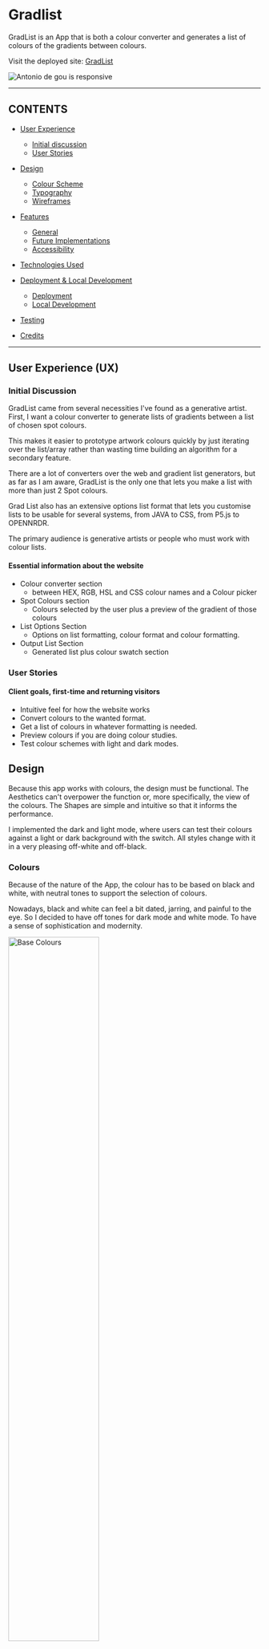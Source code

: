 # Gradlist 

GradList is an App that is both a colour converter and generates a list of colours of the gradients between colours.

Visit the deployed site: [GradList](https://antoniodegou.github.io/gradlist-mod2/)



![Antonio de gou is responsive](https://raw.githubusercontent.com/antoniodegou/gradlist-mod2/main/img/reponsiveMockUP.jpg)

---

## CONTENTS



* [User Experience](#user-experience-ux)
  * [Initial discussion](#initial-discussion)
  * [User Stories](#user-stories)

* [Design](#design)
  * [Colour Scheme](#colours)
  * [Typography](#typography)
  * [Wireframes](#wireframes)

* [Features](#features)
  * [General](#general)
  * [Future Implementations](#future-implementations)
  * [Accessibility](#accessibility)

* [Technologies Used](#technologies-used)

* [Deployment & Local Development](#deployment--local-development)
  * [Deployment](#deployment)
  * [Local Development](#local-development)


* [Testing](#testing)

* [Credits](#credits)

- - - 

## User Experience (UX)

### Initial Discussion

GradList came from several necessities I've found as a generative artist.
First, I want a colour converter to generate lists of gradients between a list of chosen spot colours.

This makes it easier to prototype artwork colours quickly by just iterating over the list/array rather than wasting time building an algorithm for a secondary feature.

There are a lot of converters over the web and gradient list generators, but as far as I am aware, GradList is the only one that lets you make a list with more than just 2 Spot colours. 

Grad List also has an extensive options list format that lets you customise lists to be usable for several systems, from JAVA to CSS, from P5.js to OPENNRDR.

The primary audience is generative artists or people who must work with colour lists.

#### Essential information about the website

* Colour converter section
 	* between HEX, RGB, HSL and CSS colour names and a Colour picker
* Spot Colours section
	* Colours selected by the user plus a preview of the gradient of those colours
* List Options Section
	* Options on list formatting, colour format and colour formatting.
* Output List Section
	* Generated list plus colour swatch section


### User Stories

#### Client goals, first-time and returning visitors 

* Intuitive feel for how the website works
* Convert colours to the wanted format.
* Get a list of colours in whatever formatting is needed.
* Preview colours if you are doing colour studies.
* Test colour schemes with light and dark modes. 


## Design

Because this app works with colours, the design must be functional. The Aesthetics can't overpower the function or, more specifically, the view of the colours.
The Shapes are simple and intuitive so that it informs the performance.

I implemented the dark and light mode, where users can test their colours against a light or dark background with the switch. All styles change with it in a very pleasing off-white and off-black.




### Colours

Because of the nature of the App, the colour has to be based on black and white, with neutral tones to support the selection of colours.

Nowadays, black and white can feel a bit dated, jarring, and painful to the eye. So I decided to have off tones for dark mode and white mode. To have a sense of sophistication and modernity.

<img src="https://raw.githubusercontent.com/antoniodegou/gradlist-mod2/main/img/baseColours.jpg" width="60%" alt="Base Colours">


Because of form validation, I decided to rely on green for valid and red for invalid; the respective tones are slightly adjusted when in dark or white mode. Therefore, I decided to rely on the traffic light system and used yellow as the accent colour for the rest of the website.

<img src="https://raw.githubusercontent.com/antoniodegou/gradlist-mod2/main/img/othercolours1.jpg" width="60%" alt="valid invalid dark mode">

<img src="https://raw.githubusercontent.com/antoniodegou/gradlist-mod2/main/img/othercolours2.jpg" width="60%" alt="valid invalid light mode">



### Typography

I choose two types that are pretty contrasting with each other.
First, Clash is clean and impactful sans serif, while Sentient is more readable and it has serif.

ClashDisplay - For the Headings and general text
Sentient - for code text and warnings

Icomoon -  I used icomoon to produce a font with all the icons I needed.

![typography](https://raw.githubusercontent.com/antoniodegou/gradlist-mod2/main/img/types.jpg)

### Wireframes

Wireframes were made with adobe XD.

<details>
<summary>See Desktop</summary>

![Desktop Mockup](https://raw.githubusercontent.com/antoniodegou/gradlist-mod2/main/img/mockup-laptop.jpg) 
</details>

<details><summary>See Tablet</summary> 

![Tablet Mockup](https://raw.githubusercontent.com/antoniodegou/gradlist-mod2/main/img/mockup-mobile.jpg) 
</details>

<details><summary>See Mobile</summary> 

![Mobile Mockup](https://raw.githubusercontent.com/antoniodegou/gradlist-mod2/main/img/mockup-tablet.jpg) 
</details>

## Features

### General

* A favicon and title in the browser tab.
* Web page title app
* input type switch for dark and light mode

### Sections


#### Converter:

<img src="https://raw.githubusercontent.com/antoniodegou/gradlist-mod2/main/img/feat_converter.jpg" width="60%" alt="Converter">

Five input options exist for Hex, RGB, HSL, CSS colours and a colour picker.
All fields have form validation so they can say if the format is accepted or not.
All fields have field validation; if the format is correct, there with be a green tick symbol; if wrong, there will be a red cross.
Hex and RGB fields use regex patterns to screen for validation
HSL has a custom function to filter for Field Validation.
CSS keyWords checks if colours are a part of the list and are prepopulated via Color-Convert API.

The event listener connects all fields, and a lot is valid; all the other field change to the correct format.

The button to add colours to the list is only active if all fields are valid.

The list is updated automatically once you unfocus from the field or press enter. 

#### Spot Colours:

<img src="https://raw.githubusercontent.com/antoniodegou/gradlist-mod2/main/img/feat_spot.jpg" width="60%" alt="Spot Colours">

Spot colour shows the colours added from the "add colour" button.
Each colour swatch is generated with a minus button to let you delete the colour.
There is a div where you can preview the gradient of chosen colours.
The preview gradient is updated as you add or subtract spot colours.

#### Options:

<img src="https://raw.githubusercontent.com/antoniodegou/gradlist-mod2/main/img/feat_options.jpg" width="60%" alt="Options">


The options on the list are pretty extensive without being overwhelming.

* gradient interpolation mode

Concerns with how the colour travels on the RGB or HSL spectrum.

* before and after list

Concert with the final list and the type of text you want at the beginning and end of the list.

* list colour format

The final format of all colours of the list.
You can choose the text before and after each element of colour.
The options are HEX, RGB and HSL.

The list is updated automatically once you unfocus from the field or press enter. 
 


#### Output:

<img src="https://raw.githubusercontent.com/antoniodegou/gradlist-mod2/main/img/feat_output.jpg" width="60%" alt="Output">
 

It shows a window with the user's final list output.

A copy button that copies the text to the clipboard so the user can paste it into their work.

The user output list is formatted with the `<pre> HTML` element to account for spaces and is easy to preview.

A circle swatch collection demonstrates all the colours of the list separately.

#### Footer

Also, an "all right reserved" text and symbol.
With the help of javascript, the year is continuously updated without the need to hardcode.

### Future Implementations

1. Have more colour formats to convert.
2. Have more colour formats in the output list.
3. Add an extra option of the user's output for the list to be Inline or Block.
4. On the spot colours section, I would like to implement a drag option where you could alter the order of the list instead of just deleting colours.


### Accessibility

* Accessibility has been considered since the inception of this project.
* I used semantic HTML.
* The buttons have a hover and disabled/abled state. 
* All the links have an Aria label.
* The colours passed the contrast test on Wave.
* I analysed with Wave and got Zero errors.
* The Form has labels.


---

## Technologies Used

### Languages

* HTML CSS and JavaScript

### libraries

* Bootstrap 5.2
* SASS 1.58

### front end tools

* ViteJS
* Visual studio code
* iTerm (terminal tool)
* Git
* GitHub
* Google Dev Tools (To troubleshoot and test features and solve issues with responsiveness and styling)
* Hoverify (responsiveness testing on several devices)
* freeformatter.com - to prettify HTML CSS and javascript files
* WAVE (accessibility testing)


### Design tools

* Adobe XD (for the wireframes)
* Adobe Illustrator (for graphic design and favicon)
* Fontshare (Fonts for the APP)
* ImageOptim (OSX app to compress images for README files)

### APIs

* Color-convert

I `Color-convert` to populate the CSS keyword with all existing css colour names.
I also used it to handle the conversion on my converter section.

[npm color-convert](https://www.npmjs.com/package/color-convert)

* Colorjs.io

I used `Colorjs.io` to calculate my gradient steps and output a list.

[ColorJS.io](https://colorjs.io/)



### Local Development
#### How to Fork
To fork the repository:

1. Login (or sign up) to Github.
2. Go to the repository for this project, antoniodegou/web-portfolio-mod1.
3. Click the Fork button in the top right corner.

#### How to Clone
To clone the repository:

1. Login (or sign up) to GitHub.
2. Go to the repository for this project, antoniodegou/web-portfolio-mod1.
3. Click the code button, select whether you want to clone with HTTPS, SSH or GitHub CLI and copy the link shown.
4. Open the terminal in your code editor and change the current working directory to the location you want to use for the cloned directory.
5. Type 'git clone' into the terminal and paste the link you copied in step 3. Press enter.

#### When developing with ViteJS when cloned

##### Installing all dependencies

```
cd "folder of the project."
npm install
```

##### Getting started with live reloading
```
npm run dev
```
A link with the localhost will appear in the command line. Just click it, and you will be directed.

##### Install new dependencies

```
npm add -D "dependency"
```

##### Deploying

This will build all deployed files to the docs folder.

```
npm run build
```
You can have a preview of the website in the docs folder.
```
npm run preview
```

The deployment settings are in the "vite.config.js" file at the project's root.

## Testing & Bugs
See TESTING.md for the full breakdown of testing & bugs
[here](https://raw.githubusercontent.com/antoniodegou/gradlist-mod2/main/TESTING.md)

## Credits

1. Styling the input type "Color" is challenging, and I had to use this resource:
	* https://www.youtube.com/watch?v=9Ds6dzhda0c

2. Validation of input for hex and RGB format with the help of regular expressions
	* https://stackoverflow.com/questions/70213968/how-input-accepts-only-hex-numbers
	* https://stackoverflow.com/questions/20319781/regular-expression-to-validate-rgb-string-value

3. Understand form validation of form for javascript

	* https://www.freecodecamp.org/news/form-validation-with-html5-and-javascript/

4. Dark Mode

	* https://javascript.plainenglish.io/how-to-create-a-dark-mode-with-sass-scss-and-vanilla-javascript-e1c7835cf474

5. Style Check Box

	* https://codepen.io/mburnette/pen/LxNxNg

6. Add icons to input text as pseudo element

	* https://stackoverflow.com/questions/2587669/can-i-use-a-before-or-after-pseudo-element-on-an-input-field

7. input whole number validation

	* https://stackoverflow.com/questions/8808590/number-input-type-that-takes-only-integers

8. prevent enter keyboard key from having an effect

	* https://stackoverflow.com/questions/28411555/disable-enter-key-press-in-type-button

9. DOM manipulation

	* https://www.w3schools.com/js/js_htmldom.asp
	* https://developer.mozilla.org/en-US/docs/Web/API/Document_Object_Model/Introduction


